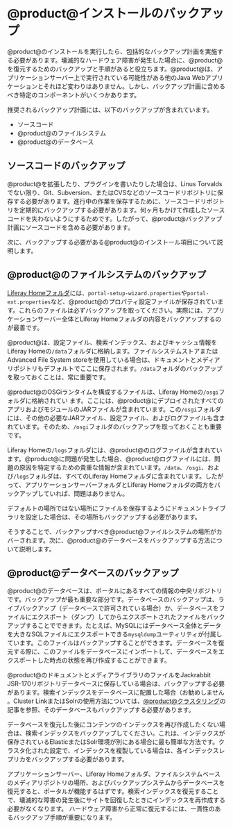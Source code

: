 # @product@インストールのバックアップ[](id=backing-up-a-liferay-installation)

@product@のインストールを実行したら、包括的なバックアップ計画を実施する必要があります。壊滅的なハードウェア障害が発生した場合に、@product@を復元するためのバックアップと手順があると役立ちます。@product@は、アプリケーションサーバー上で実行されている可能性がある他のJava Webアプリケーションとそれほど変わりはありません。しかし、バックアップ計画に含めるべき特定のコンポーネントがいくつかあります。

推奨されるバックアップ計画には、以下のバックアップが含まれています。

- ソースコード
- @product@のファイルシステム
- @product@のデータベース

## ソースコードのバックアップ[](id=backing-up-source-code)

@product@を拡張したり、プラグインを書いたりした場合は、Linus Torvaldsでない限り、Git、Subversion、またはCVSなどのソースコードリポジトリに保存する必要があります。進行中の作業を保存するために、ソースコードリポジトリを定期的にバックアップする必要があります。何ヶ月もかけて作成したソースコードを失わないようにするためです。したがって、@product@バックアップ計画にソースコードを含める必要があります。

次に、バックアップする必要がある@product@のインストール項目について説明します。

## @product@のファイルシステムのバックアップ[](id=backing-up-liferays-file-system)

[Liferay Homeフォルダ](/discover/deployment/-/knowledge_base/7-1/installing-liferay#liferay-home)には、`portal-setup-wizard.properties`や`portal-ext.properties`など、@product@のプロパティ設定ファイルが保存されています。これらのファイルは必ずバックアップを取ってください。実際には、アプリケーションサーバー全体とLiferay Homeフォルダの内容をバックアップするのが最善です。

@product@は、設定ファイル、検索インデックス、およびキャッシュ情報をLiferay Homeの`/data`フォルダに格納します。ファイルシステムストアまたはAdvanced File System storeを使用している場合は、ドキュメントとメディアリポジトリもデフォルトでここに保存されます。`/data`フォルダのバックアップを取っておくことは、常に重要です。

@product@のOSGiランタイムを構成するファイルは、Liferay Homeの`/osgi`フォルダに格納されてい ます。ここには、@product@にデプロイされたすべてのアプリおよびモジュールのJARファイルが含まれています。この`/osgi`フォルダには、その他の必要なJARファイル、設定ファイル、およびログファイルも含まれています。そのため、`/osgi`フォルダのバックアップを取っておくことも重要です。

Liferay Homeの`/logs`フォルダには、@product@のログファイルが含まれています。@product@に問題が発生した場合、@product@ログファイルには、問題の原因を特定するための貴重な情報が含まれています。`/data`、`/osgi`、および`/logs`フォルダは、すべてのLiferay Homeフォルダに含まれています。したがって、アプリケーションサーバーフォルダとLiferay Homeフォルダの両方をバックアップしていれば、問題はありません。

デフォルトの場所ではない場所にファイルを保存するようにドキュメントライブラリを設定した場合は、その場所もバックアップする必要があります。

そうすることで、バックアップすべき@product@ファイルシステムの場所がカバーされます。次に、@product@のデータベースをバックアップする方法について説明します。

## @product@データベースのバックアップ[](id=backing-up-liferays-database)

@product@のデータベースは、ポータルにあるすべての情報の中央リポジトリです。バックアップが最も重要な部分です。データベースのバックアップは、ライブバックアップ（データベースで許可されている場合）か、データベースをファイルにエクスポート（ダンプ）してからエクスポートされたファイルをバックアップすることでできます。たとえば、MySQLにはデータベース全体とデータを大きなSQLファイルにエクスポートできる`mysqldump`ユーティリティが付属しています。このファイルはバックアップすることができます。データベースを復元する際に、このファイルをデータベースにインポートして、データベースをエクスポートした時点の状態を再び作成することができます。

@product@のドキュメントとメディアライブラリのファイルをJackrabbit JSR-170リポジトリデータベースに保存している場合は、バックアップする必要があります。検索インデックスをデータベースに配置した場合（お勧めしません 。Cluster LinkまたはSolrの使用方法については、[@product@クラスタリング](/discover/deployment/-/knowledge_base/7-1/liferay-clustering)の記事を参照、そのデータベースもバックアップする必要があります。

データベースを復元した後にコンテンツのインデックスを再び作成したくない場合は、検索インデックスをバックアップしてください。これは、インデックスが保存されているElasticまたはSolr環境が別にある場合に最も簡単な方法です。クラスタ化された設定で、インデックスを複製している場合は、各インデックスレプリカをバックアップする必要があります。

アプリケーションサーバー、Liferay Homeフォルダ、ファイルシステムベースのメディアリポジトリの場所、およびバックアップシステムからデータベースを復元すると、ポータルが機能するはずです。検索インデックスを復元することで、壊滅的な障害の発生後にサイトを回復したときにインデックスを再作成する必要がなくなります。
ハードウェア障害から正常に復元するには、一貫性のあるバックアップ手順が重要になります。
